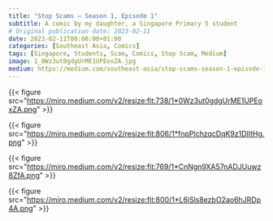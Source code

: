 ```yaml
---
title: "Stop Scams — Season 1, Episode 1"
subtitle: A comic by my daughter, a Singapore Primary 5 student
# Original publication date: 2023-02-11
date: 2023-02-11T00:00:00+01:00
categories: [Southeast Asia, Comics]
tags: [Singapore, Students, Scam, Comics, Stop Scam, Medium]
image: 1_0Wz3ut0gdgUrME1UPEoxZA.jpg
medium: https://medium.com/southeast-asia/stop-scams-season-1-episode-1-74d6daddd7cb
---
```


{{< figure src="https://miro.medium.com/v2/resize:fit:738/1*0Wz3ut0gdgUrME1UPEoxZA.png" >}}

{{< figure src="https://miro.medium.com/v2/resize:fit:806/1*fnpPlchzqcDqK9z1DlItHg.png" >}}

{{< figure src="https://miro.medium.com/v2/resize:fit:769/1*CnNgn9XA57nADJUuwz8ZfA.png" >}}

{{< figure src="https://miro.medium.com/v2/resize:fit:800/1*L6iSls8ezbO2ao6hJRDp4A.png" >}}
